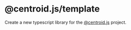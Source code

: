 # @centroid.js/template

Create a new typescript library for the [@centroid.js](https://github.com/centroidjs) project.


 
